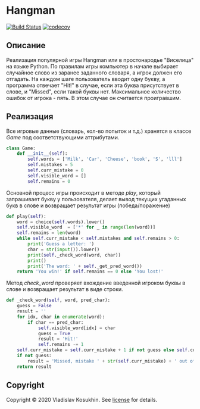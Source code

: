 # Hangman
[![Build Status](https://travis-ci.org/Gramotei-vlad/Hangman.svg?branch=master)](https://travis-ci.org/Gramotei-vlad/Hangman)
[![codecov](https://codecov.io/gh/Gramotei-vlad/Hangman/branch/master/graph/badge.svg)](https://codecov.io/gh/Gramotei-vlad/Hangman)

## Описание
Реализация популярной игры Hangman или в простонародье "Виселица" на языке Python. По правилам игры компьютер в начале выбирает случайное слово из заранее заданного словаря, а игрок должен его отгадать. На каждом шаге пользователь вводит одну букву, а программа отвечает "Hit!" в случае, если эта буква присутствует в слове, и "Missed", если такой буквы нет. Максимальное количество ошибок от игрока - пять. В этом случае он считается проигравшим.

## Реализация
Все игровые данные (словарь, кол-во попыток и т.д.) хранятся в классе *Game* под соответствующими аттрибутами.
```python
class Game:
    def __init__(self):
        self.words = ['Milk', 'Car', 'Cheese', 'book', 'S', 'lll']
        self.mistakes = 5
        self.curr_mistake = 0
        self.visible_word = []
        self.remains = 0
```
Основной процесс игры происходит в методе *play*, который запрашивает букву у пользователя, делает вывод текущих угаданных букв в слове и возвращает результат игры (победа/поражение)
```python
def play(self):
    word = choice(self.words).lower()
    self.visible_word  = ['*' for _ in range(len(word))]
    self.remains = len(word)
    while self.curr_mistake < self.mistakes and self.remains > 0:
        print('Guess a letter: ')
        char = str(input()).lower()
        print(self._check_word(word, char))
        print()
        print('The word: ' + self._get_pred_word())
    return 'You win!' if self.remains == 0 else 'You lost!'
```
Метод *check_word* проверяет вхождение введенной игроком буквы в слове и возвращает результат в виде строки.
```python
def _check_word(self, word, pred_char):
    guess = False
    result = ''
    for idx, char in enumerate(word):
        if char == pred_char:
            self.visible_word[idx] = char
            guess = True
            result = 'Hit!'
            self.remains -= 1
    self.curr_mistake = self.curr_mistake + 1 if not guess else self.curr_mistake
    if not guess:
        result = 'Missed, mistake ' + str(self.curr_mistake) + ' out of ' + str(self.mistakes)
    return result
```

## Copyright
Copyright © 2020 Vladislav Kosukhin. See [license](https://github.com/Gramotei-vlad/Hangman/blob/master/LICENSE) for details.
